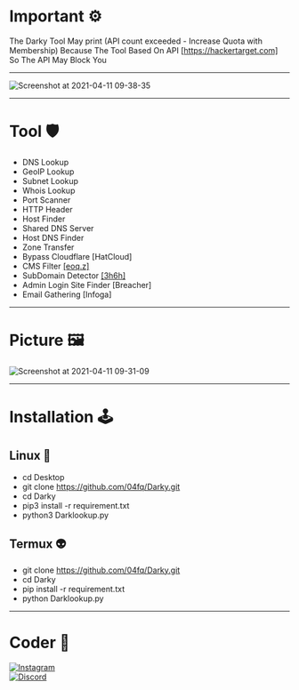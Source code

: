 # Important ⚙
The Darky Tool May print (API count exceeded - Increase Quota with Membership) Because The Tool Based On API [https://hackertarget.com] So The API May Block You

---


![Screenshot at 2021-04-11 09-38-35](https://user-images.githubusercontent.com/72291409/114306634-0c54bb80-9ae5-11eb-8d25-249c7d65f7ad.png)




---
# Tool 🛡
* DNS Lookup
* GeoIP Lookup
* Subnet Lookup
* Whois Lookup
* Port Scanner
* HTTP Header
* Host Finder
* Shared DNS Server
* Host DNS Finder
* Zone Transfer
* Bypass Cloudflare [HatCloud]
* CMS Filter [[eoq.z]](https://instagram.com/eoq.z)
* SubDomain Detector [[3h6h]](https://instagram.com/3h6h) 
* Admin Login Site Finder [Breacher]
* Email Gathering [Infoga]


---
# Picture 🖼
![Screenshot at 2021-04-11 09-31-09](https://user-images.githubusercontent.com/72291409/114306135-8f751200-9ae3-11eb-89f2-7f1a770df61d.png)


---
# Installation 🕹
## Linux 🐧
* cd Desktop
* git clone https://github.com/04fq/Darky.git
* cd Darky
* pip3 install -r requirement.txt
* python3 Darklookup.py
## Termux 👽
* git clone https://github.com/04fq/Darky.git
* cd Darky
* pip install -r requirement.txt
* python Darklookup.py


---
# Coder 🎱
<a href="https://instagram.com/i0.wf">
<img alt="Instagram" src="https://img.shields.io/badge/i0.wf%20-%23E4405F.svg?&style=for-the-badge&logo=Instagram&logoColor=white"/>
</a>
<br>
<a href="https://discord.gg/gMac57d9kh">
  <img alt="Discord" src="https://img.shields.io/badge/%3CCodelc/%3E%20-%237289DA.svg?&style=for-the-badge&logo=discord&logoColor=white"/></a>
